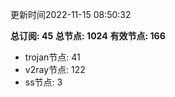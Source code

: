 更新时间2022-11-15 08:50:32

**总订阅: 45**
**总节点: 1024**
**有效节点: 166**
- trojan节点: 41
- v2ray节点: 122
- ss节点: 3
